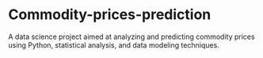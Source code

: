 # Commodity-prices-prediction
A data science project aimed at analyzing and predicting commodity prices using Python, statistical analysis, and data modeling techniques.
